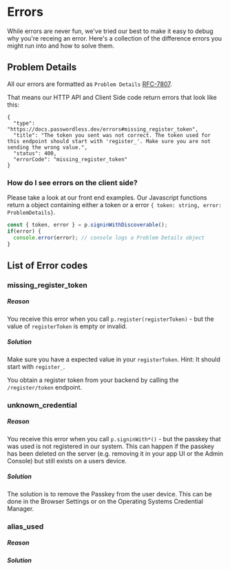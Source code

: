 # Errors

While errors are never fun, we've tried our best to make it easy to debug why you're receing an error. Here's a collection of the difference errors you might run into and how to solve them.

## Problem Details

All our errors are formatted as `Problem Details` [RFC-7807](https://www.rfc-editor.org/rfc/rfc7807).

That means our HTTP API and Client Side code return errors that look like this:

```json5
{
  "type": "https://docs.passwordless.dev/errors#missing_register_token",
  "title": "The token you sent was not correct. The token used for this endpoint should start with 'register_'. Make sure you are not sending the wrong value.",
  "status": 400,
  "errorCode": "missing_register_token"
}
```

### How do I see errors on the client side?

Please take a look at our front end examples. Our Javascript functions return a object containing either a token or a error `{ token: string, error: ProblemDetails}`.

```ts
const { token, error } = p.signinWithDiscoverable();
if(error) {
  console.error(error); // console logs a Problem Details object
}

```

## List of Error codes

### missing_register_token

##### Reason
You receive this error when you call `p.register(registerToken)` - but the value of `registerToken` is empty or invalid.

##### Solution

Make sure you have a expected value in your `registerToken`. Hint: It should start with `register_`.

You obtain a register token from your backend by calling the `/register/token` endpoint.

### unknown_credential

##### Reason
You receive this error when you call `p.signinWith*()` - but the passkey that was used is not registered in our system. This can happen if the passkey has been deleted on the server (e.g. removing it in your app UI or the Admin Console) but still exists on a users device.

##### Solution

The solution is to remove the Passkey from the user device. This can be done in the Browser Settings or on the Operating Systems Credential Manager.

### alias_used

##### Reason

##### Solution
